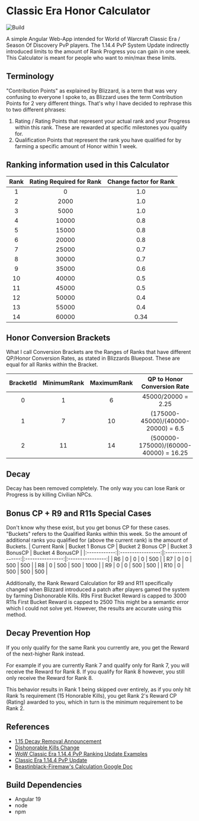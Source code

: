 # Classic Era Honor Calculator
![Build](https://github.com/soFFe/ClassicEraHonorCalculator/actions/workflows/angular-gh-pages.yml/badge.svg)

A simple Angular Web-App intended for World of Warcraft Classic Era / Season Of Discovery PvP players.
The 1.14.4 PvP System Update indirectly introduced limits to the amount of Rank Progress you can gain in one week.
This Calculator is meant for people who want to min/max these limits.

## Terminology
"Contribution Points" as explained by Blizzard, is a term that was very confusing to everyone I spoke to, as Blizzard uses the term Contribution Points for 2 very different things.
That's why I have decided to rephrase this to two different phrases:
1. Rating / Rating Points that represent your actual rank and your Progress within this rank. These are rewarded at specific milestones you qualify for.
2. Qualification Points that represent the rank you have qualified for by farming a specific amount of Honor within 1 week.

## Ranking information used in this Calculator
| Rank | Rating Required for Rank | Change factor for Rank |
|:----:|:------------------------:|:----------------------:|
| 1    | 0                        | 1.0                    |
| 2    | 2000                     | 1.0                    |
| 3    | 5000                     | 1.0                    |
| 4    | 10000                    | 0.8                    |
| 5    | 15000                    | 0.8                    |
| 6    | 20000                    | 0.8                    |
| 7    | 25000                    | 0.7                    |
| 8    | 30000                    | 0.7                    |
| 9    | 35000                    | 0.6                    |
| 10   | 40000                    | 0.5                    |
| 11   | 45000                    | 0.5                    |
| 12   | 50000                    | 0.4                    |
| 13   | 55000                    | 0.4                    |
| 14   | 60000                    | 0.34                   |

## Honor Conversion Brackets
What I call Conversion Brackets are the Ranges of Ranks that have different QP/Honor Conversion Rates, as stated in Blizzards Bluepost.
These are equal for all Ranks within the Bracket.

| BracketId | MinimumRank | MaximumRank | QP to Honor Conversion Rate |
|:---------:|:-----------:|:-----------:|:-------------------------------------:|
| 0         | 1           | 6           | 45000/20000 = 2.25                    |
| 1         | 7           | 10          | (175000-45000)/(40000-20000) = 6.5    |
| 2         | 11          | 14          | (500000-175000)/(60000-40000) = 16.25 |

## Decay
Decay has been removed completely. The only way you can lose Rank or Progress is by killing Civilian NPCs.

## Bonus CP + R9 and R11s Special Cases
Don't know why these exist, but you get bonus CP for these cases.
"Buckets" refers to the Qualified Ranks within this week. So the amount of additional ranks you qualified for (above the current rank) is the amount of Buckets.
| Current Rank | Bucket 1 Bonus CP | Bucket 2 Bonus CP | Bucket 3 BonusCP | Bucket 4 BonusCP |
|:------------:|:-----------------:|:-----------------:|:----------------:|:----------------:|
|           R6 | 0                 | 0                 | 0                | 500              |
|           R7 | 0                 | 0                 | 500              | 500              |
|           R8 | 0                 | 500               | 500              | 1000             |
|           R9 | 0                 | 0                 | 500              | 500              |
|          R10 | 0                 | 500               | 500              | 500              |

Additionally, the Rank Reward Calculation for R9 and R11 specifically changed when Blizzard introduced a patch after players gamed the system by farming Dishonorable Kills.
R9s First Bucket Reward is capped to 3000
R11s First Bucket Reward is capped to 2500
This might be a semantic error which I could not solve yet. However, the results are accurate using this method.

## Decay Prevention Hop
If you only qualify for the same Rank you currently are, you get the Reward of the next-higher Rank instead.

For example if you are currently Rank 7 and qualify only for Rank 7, you will receive the Reward for Rank 8.
If you qualify for Rank 8 however, you still only receive the Reward for Rank 8.

This behavior results in Rank 1 being skipped over entirely, as if you only hit Rank 1s requirement (15 Honorable Kills), you get Rank 2's Reward CP (Rating) awarded to you, which in turn is the minimum requirement to be Rank 2.

## References
- [1.15 Decay Removal Announcement](https://us.forums.blizzard.com/en/wow/t/classic-era-pvp-update-december-5/1724481)
- [Dishonorable Kills Change](https://us.forums.blizzard.com/en/wow/t/so-how-does-this-dishonorable-kill-system-work/1664598/38)
- [WoW Classic Era 1.14.4 PvP Ranking Update Examples](https://eu.forums.blizzard.com/en/wow/t/wow-classic-era-1144-pvp-ranking-update-examples/463646)
- [Classic Era 1.14.4 PvP Update](https://eu.forums.blizzard.com/en/wow/t/classic-era-1144-pvp-update/457615)
- [Beastinblack-Firemaw's Calculation Google Doc](https://docs.google.com/spreadsheets/d/1vX1eXeDflKf7mC1PHm_5OhSKv6LjjjZEe3DzWHqyCKM/copy)

## Build Dependencies
- Angular 19
- node
- npm
